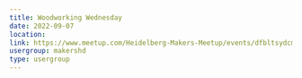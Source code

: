 ```yaml
---
title: Woodworking Wednesday
date: 2022-09-07
location: 
link: https://www.meetup.com/Heidelberg-Makers-Meetup/events/dfbltsydcmbkb/
usergroup: makershd
type: usergroup
---
```

